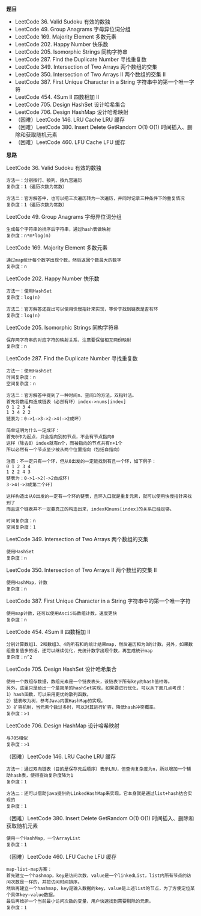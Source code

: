 
**题目**
- LeetCode 36. Valid Sudoku 有效的数独
- LeetCode 49. Group Anagrams 字母异位词分组
- LeetCode 169. Majority Element 多数元素
- LeetCode 202. Happy Number 快乐数
- LeetCode 205. Isomorphic Strings 同构字符串
- LeetCode 287. Find the Duplicate Number 寻找重复数
- LeetCode 349. Intersection of Two Arrays 两个数组的交集
- LeetCode 350. Intersection of Two Arrays II 两个数组的交集 II
- LeetCode 387. First Unique Character in a String 字符串中的第一个唯一字符
- LeetCode 454. 4Sum II 四数相加 II
- LeetCode 705. Design HashSet 设计哈希集合
- LeetCode 706. Design HashMap 设计哈希映射
- （困难）LeetCode 146. LRU Cache LRU 缓存
- （困难）LeetCode 380. Insert Delete GetRandom O(1) O(1) 时间插入、删除和获取随机元素
- （困难）LeetCode 460. LFU Cache LFU 缓存

**思路**

LeetCode 36. Valid Sudoku 有效的数独

```
方法一：分别按行、按列、按九宫遍历
复杂度：1（遍历次数为常数）

方法二：官方解答中，也可以把三次遍历转为一次遍历，并同时记录三种条件下的重复情况
复杂度：1（遍历次数为常数）
```

LeetCode 49. Group Anagrams 字母异位词分组

```
生成每个字符串的排序后字符串，通过hash表做映射
复杂度：n*m*log(m)
```

LeetCode 169. Majority Element 多数元素

```
通过map统计每个数字出现个数，然后返回个数最大的数字
复杂度：n
```

LeetCode 202. Happy Number 快乐数

```
方法一：使用HashSet
复杂度：log(n)

方法二：官方解答还提出可以使用快慢指针来实现，等价于找到链表是否有环
复杂度：log(n)
```

LeetCode 205. Isomorphic Strings 同构字符串

```
保存两字符串的对应字符的映射关系，注意要保留相互两份映射
复杂度：n
```

LeetCode 287. Find the Duplicate Number 寻找重复数

```
方法一：使用HashSet
时间复杂度：n
空间复杂度：n

方法二：官方解答中提到了一种时间n、空间1的方法，双指针法。
首先将数组构造成链表（必然有环）index->nums[index]
0 1 2 3 4
1 3 4 2 2
链表为：0->1->3->2->4(->2成环)

简单证明为什么一定成环：
首先0作为起点，只会指向别的节点，不会有节点指向0
这样（除去0）index就有n个，而被指向的节点共有n+1个
所以必然有一个节点至少被从两个位置指向（包括自指向）

注意：不一定只有一个环，但从0出发的一定能找到有且一个环，如下例子：
0 1 2 3 4
1 2 2 4 3
链表为：0->1->2(->2自成环)
3->4(->3成第二个环)

这样构造出从0出发的一定有一个环的链表，且环入口就是重复元素，就可以使用快慢指针来找到了
而且这个链表并不一定要真正的构造出来，index和nums[index]的关系已经足够。

时间复杂度：n
空间复杂度：1
```

LeetCode 349. Intersection of Two Arrays 两个数组的交集

```
使用HashSet
复杂度：n
```

LeetCode 350. Intersection of Two Arrays II 两个数组的交集 II

```
使用HashMap，计数
复杂度：n
```

LeetCode 387. First Unique Character in a String 字符串中的第一个唯一字符

```
使用map计数，还可以使用Ascii码数组计数，速度更快
复杂度：n
```

LeetCode 454. 4Sum II 四数相加 II

```
分别计算数组1、2和数组3、4的所有和的统计结果map，然后遍历和为0的计数。另外，如果数组重复值多的话，还可以继续优化，先统计数字出现个数，再生成统计map
复杂度：n^2
```

LeetCode 705. Design HashSet 设计哈希集合

```
使用一个数组存数据，数组元素是一个链表表头，该链表下所有key的hash值相等。
另外，这里只是给出一个最简单的hashSet实现，如果要进行优化，可以从下面几点考虑：
1）hash函数，可以采用更优的散列函数。
2）链表改为树，参考Java内置HashMap的实现。
3）扩容机制，当元素个数过多时，可以对其进行扩容，降低hash冲突概率。
复杂度：>1
```

LeetCode 706. Design HashMap 设计哈希映射

```
与705相似
复杂度：>1
```

（困难）LeetCode 146. LRU Cache LRU 缓存

```
方法一：通过双向链表（目的是保存先后顺序）表示LRU，但查询复杂度为n，所以增加一个辅助hash表，使得查询复杂度降为1
复杂度：1

方法二：还可以借助java提供的LinkedHashMap来实现，它本身就是通过list+hash结合实现的
复杂度：1
```

（困难）LeetCode 380. Insert Delete GetRandom O(1) O(1) 时间插入、删除和获取随机元素

```
使用一个HashMap，一个ArrayList
复杂度：1
```

（困难）LeetCode 460. LFU Cache LFU 缓存

```
map-list-map方案：
首先建立一个hashmap，key是访问次数，value是一个linkedList，list内所有节点的访问次数是一样的，并按访问时间排序。
然后再建立一个hashmap，key是输入数据的key，value是上述list的节点，为了方便定位某个具体key-value数据。
最后再维护一个当前最小访问次数的变量，用户快速找到需要剔除的元素。
复杂度：1
```
